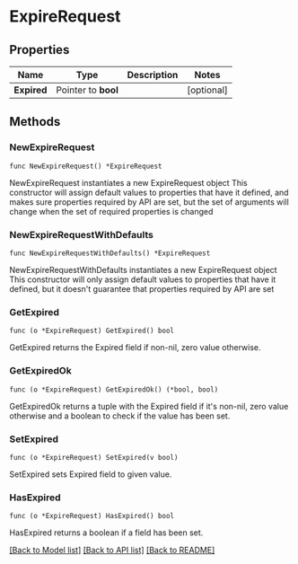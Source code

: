 # ExpireRequest

## Properties

Name | Type | Description | Notes
------------ | ------------- | ------------- | -------------
**Expired** | Pointer to **bool** |  | [optional] 

## Methods

### NewExpireRequest

`func NewExpireRequest() *ExpireRequest`

NewExpireRequest instantiates a new ExpireRequest object
This constructor will assign default values to properties that have it defined,
and makes sure properties required by API are set, but the set of arguments
will change when the set of required properties is changed

### NewExpireRequestWithDefaults

`func NewExpireRequestWithDefaults() *ExpireRequest`

NewExpireRequestWithDefaults instantiates a new ExpireRequest object
This constructor will only assign default values to properties that have it defined,
but it doesn't guarantee that properties required by API are set

### GetExpired

`func (o *ExpireRequest) GetExpired() bool`

GetExpired returns the Expired field if non-nil, zero value otherwise.

### GetExpiredOk

`func (o *ExpireRequest) GetExpiredOk() (*bool, bool)`

GetExpiredOk returns a tuple with the Expired field if it's non-nil, zero value otherwise
and a boolean to check if the value has been set.

### SetExpired

`func (o *ExpireRequest) SetExpired(v bool)`

SetExpired sets Expired field to given value.

### HasExpired

`func (o *ExpireRequest) HasExpired() bool`

HasExpired returns a boolean if a field has been set.


[[Back to Model list]](../README.md#documentation-for-models) [[Back to API list]](../README.md#documentation-for-api-endpoints) [[Back to README]](../README.md)


